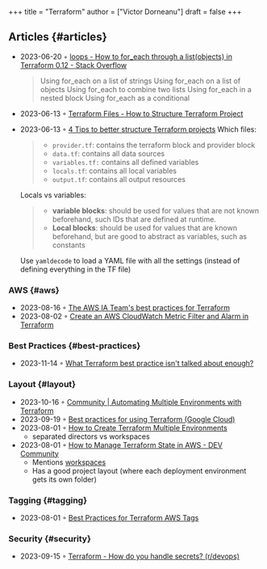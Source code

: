 +++
title = "Terraform"
author = ["Victor Dorneanu"]
draft = false
+++

## Articles {#articles}

-   2023-06-20 ◦ [loops - How to for_each through a list(objects) in Terraform 0.12 - Stack Overflow](https://stackoverflow.com/questions/58594506/how-to-for-each-through-a-listobjects-in-terraform-0-12)

    > Using for_each on a list of strings
    > Using for_each on a list of objects
    > Using for_each to combine two lists
    > Using for_each in a nested block
    > Using for_each as a conditional
-   2023-06-13 ◦ [Terraform Files - How to Structure Terraform Project](https://spacelift.io/blog/terraform-files)
-   2023-06-13 ◦ [4 Tips to better structure Terraform projects](https://xebia.com/blog/four-tips-to-better-structure-terraform-projects/)
    Which files:

    > -   `provider.tf`: contains the terraform block and provider block
    > -   `data.tf`: contains all data sources
    > -   `variables.tf:` contains all defined variables
    > -   `locals.tf`: contains all local variables
    > -   `output.tf`: contains all output resources

    Locals vs variables:

    > -   **variable blocks**: should be used for values that are not known beforehand, such IDs that are defined at runtime.
    > -   **Local blocks**: should be used for values that are known beforehand, but are good to abstract as variables, such as constants

    Use `yamldecode` to load a YAML file with all the settings (instead of defining everything in the TF file)


### AWS {#aws}

-   2023-08-16 ◦ [The AWS IA Team's best practices for Terraform](https://aws-ia.github.io/standards-terraform/)
-   2023-08-02 ◦ [Create an AWS CloudWatch Metric Filter and Alarm in Terraform](https://spin.atomicobject.com/2021/04/07/aws-cloudwatch-metric-filter-alarm-terraform/)


### Best Practices {#best-practices}

-   2023-11-14 ◦ [What Terraform best practice isn't talked about enough?](https://www.reddit.com/r/Terraform/comments/17qkfwm/what_terraform_best_practice_isnt_talked_about/?rdt=34153)


### Layout {#layout}

-   2023-10-16 ◦ [Community | Automating Multiple Environments with Terraform](https://community.aws/tutorials/automating-multiple-environments-with-terraform)
-   2023-09-19 ◦ [Best practices for using Terraform (Google Cloud)](https://cloud.google.com/docs/terraform/best-practices-for-terraform)
-   2023-08-01 ◦ [How to Create Terraform Multiple Environments](https://getbetterdevops.io/terraform-create-infrastructure-in-multiple-environments/)
    -   separated directors vs workspaces
-   2023-08-01 ◦ [How to Manage Terraform State in AWS - DEV Community](https://dev.to/aws-builders/how-to-manage-terraform-state-in-aws-1001)
    -   Mentions [workspaces](https://developer.hashicorp.com/terraform/language/state/workspaces)
    -   Has a good project layout (where each deployment environment gets its own folder)


### Tagging {#tagging}

-   2023-08-01 ◦ [Best Practices for Terraform AWS Tags](https://engineering.deptagency.com/best-practices-for-terraform-aws-tags)


### Security {#security}

-   2023-09-15 ◦ [Terraform - How do you handle secrets? (r/devops)](https://www.reddit.com/r/devops/comments/10a7j78/terraform_how_do_you_handle_secrets/)
